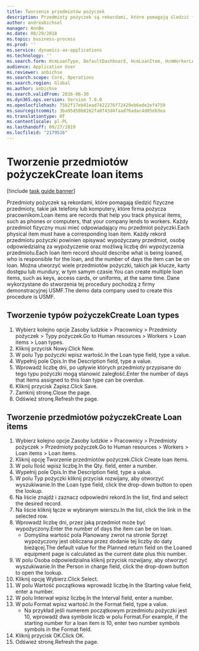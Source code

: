 ```yaml
---
title: Tworzenie przedmiotów pożyczek
description: Przedmioty pożyczek są rekordami, które pomagają śledzić fizyczne przedmioty, takie jak telefony lub komputery, które firma pożycza pracownikom.
author: andreabichsel
manager: AnnBe
ms.date: 08/29/2018
ms.topic: business-process
ms.prod: ''
ms.service: dynamics-ax-applications
ms.technology: ''
ms.search.form: HcmLoanType, DefaultDashboard, HcmLoanItem, HcmWorkerLookUp
audience: Application User
ms.reviewer: anbichse
ms.search.scope: Core, Operations
ms.search.region: Global
ms.author: anbichse
ms.search.validFrom: 2016-06-30
ms.dyn365.ops.version: Version 7.0.0
ms.openlocfilehash: 75b2f17eb41ead7422276f72429eb6ede2ef4759
ms.sourcegitcommit: 3ba95d50b8262fa0f43d4faad76adac4d05eb3ea
ms.translationtype: HT
ms.contentlocale: pl-PL
ms.lasthandoff: 09/27/2019
ms.locfileid: "2179516"
---
```

# <a name="create-loan-items"></a><span data-ttu-id="43c7e-103">Tworzenie przedmiotów pożyczek</span><span class="sxs-lookup"><span data-stu-id="43c7e-103">Create loan items</span></span>

[!include [task guide banner](../../includes/task-guide-banner.md)]

<span data-ttu-id="43c7e-104">Przedmioty pożyczek są rekordami, które pomagają śledzić fizyczne przedmioty, takie jak telefony lub komputery, które firma pożycza pracownikom.</span><span class="sxs-lookup"><span data-stu-id="43c7e-104">Loan items are records that help you track physical items, such as phones or computers, that your company lends to workers.</span></span> <span data-ttu-id="43c7e-105">Każdy przedmiot fizyczny musi mieć odpowiadający mu przedmiot pożyczki.</span><span class="sxs-lookup"><span data-stu-id="43c7e-105">Each physical item must have a corresponding loan item.</span></span> <span data-ttu-id="43c7e-106">Każdy rekord przedmiotu pożyczki powinien opisywać wypożyczany przedmiot, osobę odpowiedzialną za wypożyczenie oraz możliwą liczbę dni wypożyczenia przedmiotu.</span><span class="sxs-lookup"><span data-stu-id="43c7e-106">Each loan item record should describe what is being loaned, who is responsible for the loan, and the number of days the item can be on loan.</span></span> <span data-ttu-id="43c7e-107">Można utworzyć wiele przedmiotów pożyczki, takich jak klucze, karty dostępu lub mundury, w tym samym czasie.</span><span class="sxs-lookup"><span data-stu-id="43c7e-107">You can create multiple loan items, such as keys, access cards, or uniforms, at the same time.</span></span> <span data-ttu-id="43c7e-108">Dane wykorzystane do stworzenia tej procedury pochodzą z firmy demonstracyjnej USMF.</span><span class="sxs-lookup"><span data-stu-id="43c7e-108">The demo data company used to create this procedure is USMF.</span></span>


## <a name="create-loan-types"></a><span data-ttu-id="43c7e-109">Tworzenie typów pożyczek</span><span class="sxs-lookup"><span data-stu-id="43c7e-109">Create Loan types</span></span>
1. <span data-ttu-id="43c7e-110">Wybierz kolejno opcje Zasoby ludzkie > Pracownicy > Przedmioty pożyczek > Typy pożyczek.</span><span class="sxs-lookup"><span data-stu-id="43c7e-110">Go to Human resources > Workers > Loan items > Loan types.</span></span>
2. <span data-ttu-id="43c7e-111">Kliknij przycisk Nowy.</span><span class="sxs-lookup"><span data-stu-id="43c7e-111">Click New.</span></span>
3. <span data-ttu-id="43c7e-112">W polu Typ pożyczki wpisz wartość.</span><span class="sxs-lookup"><span data-stu-id="43c7e-112">In the Loan type field, type a value.</span></span>
4. <span data-ttu-id="43c7e-113">Wypełnij pole Opis.</span><span class="sxs-lookup"><span data-stu-id="43c7e-113">In the Description field, type a value.</span></span>
5. <span data-ttu-id="43c7e-114">Wprowadź liczbę dni, po upływie których przedmioty przypisane do tego typu pożyczki mogą stanowić zaległość.</span><span class="sxs-lookup"><span data-stu-id="43c7e-114">Enter the number of days that items assigned to this loan type can be overdue.</span></span> 
6. <span data-ttu-id="43c7e-115">Kliknij przycisk Zapisz.</span><span class="sxs-lookup"><span data-stu-id="43c7e-115">Click Save.</span></span>
7. <span data-ttu-id="43c7e-116">Zamknij stronę.</span><span class="sxs-lookup"><span data-stu-id="43c7e-116">Close the page.</span></span>
8. <span data-ttu-id="43c7e-117">Odśwież stronę.</span><span class="sxs-lookup"><span data-stu-id="43c7e-117">Refresh the page.</span></span>

## <a name="create-loan-items"></a><span data-ttu-id="43c7e-118">Tworzenie przedmiotów pożyczek</span><span class="sxs-lookup"><span data-stu-id="43c7e-118">Create Loan items</span></span>
1. <span data-ttu-id="43c7e-119">Wybierz kolejno opcje Zasoby ludzkie > Pracownicy > Przedmioty pożyczek > Przedmioty pożyczek.</span><span class="sxs-lookup"><span data-stu-id="43c7e-119">Go to Human resources > Workers > Loan items > Loan items.</span></span>
2. <span data-ttu-id="43c7e-120">Kliknij opcję Tworzenie przedmiotów pożyczek.</span><span class="sxs-lookup"><span data-stu-id="43c7e-120">Click Create loan items.</span></span>
3. <span data-ttu-id="43c7e-121">W polu Ilość wpisz liczbę.</span><span class="sxs-lookup"><span data-stu-id="43c7e-121">In the Qty. field, enter a number.</span></span>
4. <span data-ttu-id="43c7e-122">Wypełnij pole Opis.</span><span class="sxs-lookup"><span data-stu-id="43c7e-122">In the Description field, type a value.</span></span>
5. <span data-ttu-id="43c7e-123">W polu Typ pożyczki kliknij przycisk rozwijany, aby otworzyć wyszukiwanie.</span><span class="sxs-lookup"><span data-stu-id="43c7e-123">In the Loan type field, click the drop-down button to open the lookup.</span></span>
6. <span data-ttu-id="43c7e-124">Na liście znajdź i zaznacz odpowiedni rekord.</span><span class="sxs-lookup"><span data-stu-id="43c7e-124">In the list, find and select the desired record.</span></span>
7. <span data-ttu-id="43c7e-125">Na liście kliknij łącze w wybranym wierszu.</span><span class="sxs-lookup"><span data-stu-id="43c7e-125">In the list, click the link in the selected row.</span></span>
8. <span data-ttu-id="43c7e-126">Wprowadź liczbę dni, przez jaką przedmiot może być wypożyczony.</span><span class="sxs-lookup"><span data-stu-id="43c7e-126">Enter the number of days the item can be on loan.</span></span>
    * <span data-ttu-id="43c7e-127">Domyślna wartość pola Planowany zwrot na stronie Sprzęt wypożyczony jest obliczana przez dodanie tej liczby do daty bieżącej.</span><span class="sxs-lookup"><span data-stu-id="43c7e-127">The default value for the Planned return field on the Loaned equipment page is calculated as the current date plus this number.</span></span>  
9. <span data-ttu-id="43c7e-128">W polu Osoba odpowiedzialna kliknij przycisk rozwijany, aby otworzyć wyszukiwanie.</span><span class="sxs-lookup"><span data-stu-id="43c7e-128">In the Person in charge field, click the drop-down button to open the lookup.</span></span>
10. <span data-ttu-id="43c7e-129">Kliknij opcję Wybierz.</span><span class="sxs-lookup"><span data-stu-id="43c7e-129">Click Select.</span></span>
11. <span data-ttu-id="43c7e-130">W polu Wartość początkowa wprowadź liczbę.</span><span class="sxs-lookup"><span data-stu-id="43c7e-130">In the Starting value field, enter a number.</span></span>
12. <span data-ttu-id="43c7e-131">W polu Interwał wpisz liczbę.</span><span class="sxs-lookup"><span data-stu-id="43c7e-131">In the Interval field, enter a number.</span></span>
13. <span data-ttu-id="43c7e-132">W polu Format wpisz wartość.</span><span class="sxs-lookup"><span data-stu-id="43c7e-132">In the Format field, type a value.</span></span>
    * <span data-ttu-id="43c7e-133">Na przykład jeśli numerem początkowym przedmiotu pożyczki jest 10, wprowadź dwa symbole liczb w polu Format.</span><span class="sxs-lookup"><span data-stu-id="43c7e-133">For example, if the starting number for a loan item is 10, enter two number symbols symbols in the Format field.</span></span>  
14. <span data-ttu-id="43c7e-134">Kliknij przycisk OK.</span><span class="sxs-lookup"><span data-stu-id="43c7e-134">Click OK.</span></span>
15. <span data-ttu-id="43c7e-135">Odśwież stronę.</span><span class="sxs-lookup"><span data-stu-id="43c7e-135">Refresh the page.</span></span>

